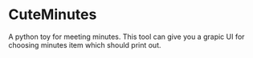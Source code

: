 # CuteMinutes
A python toy for meeting minutes. This tool can give you a grapic UI for choosing minutes item which should print out.
